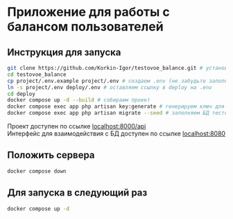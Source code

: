 # Приложение для работы с балансом пользователей

## Инструкция для запуска
```bash
git clone https://github.com/Korkin-Igor/testovoe_balance.git # установка проекта
cd testovoe_balance
cp project/.env.example project/.env # создаем .env (не забудьте заполнить)
ln -s project/.env deploy/.env # оставляем ссылку в deploy на .env
cd deploy
docker compose up -d --build # собираем проект
docker compose exec app php artisan key:generate # генерируем ключ для приложения
docker compose exec app php artisan migrate --seed # заполняем БД тестовыми данными
```
Проект доступен по ссылке <a href="http://localhost:8000">localhost:8000/api</a> <br>
Интерфейс для взаимодействия с БД доступен по ссылке <a href="http://localhost:8080">localhost:8080</a>

## Положить сервера
```bash
docker compose down
```

## Для запуска в следующий раз
```bash
docker compose up -d
```

